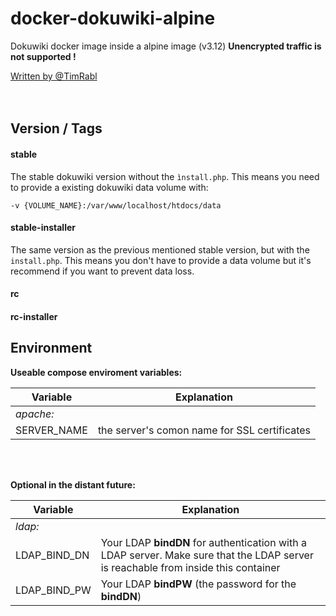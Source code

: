 # docker-dokuwiki-alpine

Dokuwiki docker image inside a alpine image (v3.12)
**Unencrypted traffic is not supported !**

[Written by @TimRabl](https://github.com/timrabl/ "@TimRabl GitHub")  
 <br></br>


## Version / Tags

#### stable

The stable dokuwiki version without the `ìnstall.php`.
This means you need to provide a existing dokuwiki data volume with:

`-v {VOLUME_NAME}:/var/www/localhost/htdocs/data`

#### stable-installer

The same version as the previous mentioned stable version, but with the `install.php`.
This means you don't have to provide a data volume but it's recommend if you want to prevent data loss.

#### rc

#### rc-installer


## Environment
**Useable compose enviroment variables:**

| Variable | Explanation |
| -------- | ----------- |
| *apache:* ||
| SERVER_NAME | the server's comon name for SSL certificates |
<br></br>

**Optional in the distant future:**

| Variable | Explanation |
| -------- | ----------- |
| *ldap:* ||
| LDAP_BIND_DN | Your LDAP **bindDN** for authentication with a LDAP server. Make sure that the LDAP server is reachable from inside this container |
| LDAP_BIND_PW | Your LDAP **bindPW** (the password for the **bindDN**)|
<br></br>

